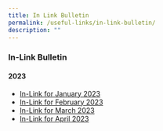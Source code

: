 ```yaml
---
title: In Link Bulletin
permalink: /useful-links/in-link-bulletin/
description: ""
---
```

### **In-Link Bulletin**
#### **2023**
* [In-Link for January 2023](/files/In-Link%20Jan%202023_final_School%20Website.pdf)
* [In-Link for February 2023](/files/In-Link%20Feb%202023%20final_merged.pdf)
* [In-Link for March 2023](/files/In-Link%20Mar%202023_final.pdf)
* [In-Link for April 2023](/files/in-link%20apr%202023_final.pdf)